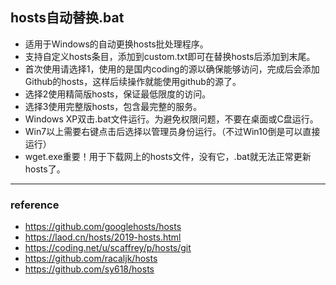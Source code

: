 ## hosts自动替换.bat
* 适用于Windows的自动更换hosts批处理程序。
* 支持自定义hosts条目，添加到custom.txt即可在替换hosts后添加到末尾。
* 首次使用请选择1，使用的是国内coding的源以确保能够访问，完成后会添加Github的hosts，这样后续操作就能使用github的源了。
* 选择2使用精简版hosts，保证最低限度的访问。
* 选择3使用完整版hosts，包含最完整的服务。
* Windows XP双击.bat文件运行。为避免权限问题，不要在桌面或C盘运行。
* Win7以上需要右键点击后选择以管理员身份运行。（不过Win10倒是可以直接运行）
* wget.exe重要！用于下载网上的hosts文件，没有它，.bat就无法正常更新hosts了。

***
### reference
* https://github.com/googlehosts/hosts
* https://laod.cn/hosts/2019-hosts.html
* https://coding.net/u/scaffrey/p/hosts/git
* https://github.com/racaljk/hosts
* https://github.com/sy618/hosts
